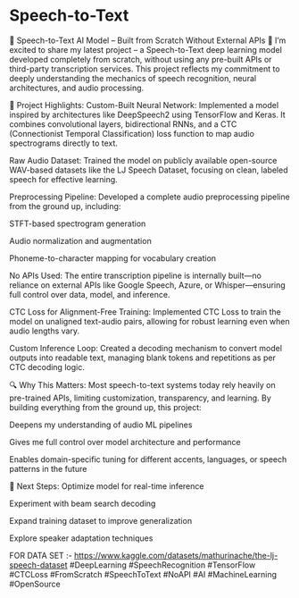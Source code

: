 # Speech-to-Text
🧠 Speech-to-Text AI Model – Built from Scratch Without External APIs
🚀 I’m excited to share my latest project – a Speech-to-Text deep learning model developed completely from scratch, without using any pre-built APIs or third-party transcription services. This project reflects my commitment to deeply understanding the mechanics of speech recognition, neural architectures, and audio processing.

📌 Project Highlights:
Custom-Built Neural Network: Implemented a model inspired by architectures like DeepSpeech2 using TensorFlow and Keras. It combines convolutional layers, bidirectional RNNs, and a CTC (Connectionist Temporal Classification) loss function to map audio spectrograms directly to text.

Raw Audio Dataset: Trained the model on publicly available open-source WAV-based datasets like the LJ Speech Dataset, focusing on clean, labeled speech for effective learning.

Preprocessing Pipeline: Developed a complete audio preprocessing pipeline from the ground up, including:

STFT-based spectrogram generation

Audio normalization and augmentation

Phoneme-to-character mapping for vocabulary creation

No APIs Used: The entire transcription pipeline is internally built—no reliance on external APIs like Google Speech, Azure, or Whisper—ensuring full control over data, model, and inference.

CTC Loss for Alignment-Free Training: Implemented CTC Loss to train the model on unaligned text-audio pairs, allowing for robust learning even when audio lengths vary.

Custom Inference Loop: Created a decoding mechanism to convert model outputs into readable text, managing blank tokens and repetitions as per CTC decoding logic.

🔍 Why This Matters:
Most speech-to-text systems today rely heavily on pre-trained APIs, limiting customization, transparency, and learning. By building everything from the ground up, this project:

Deepens my understanding of audio ML pipelines

Gives me full control over model architecture and performance

Enables domain-specific tuning for different accents, languages, or speech patterns in the future

📂 Next Steps:
Optimize model for real-time inference

Experiment with beam search decoding

Expand training dataset to improve generalization

Explore speaker adaptation techniques

FOR DATA SET :- https://www.kaggle.com/datasets/mathurinache/the-lj-speech-dataset
#DeepLearning #SpeechRecognition #TensorFlow #CTCLoss #FromScratch #SpeechToText #NoAPI #AI #MachineLearning #OpenSource
